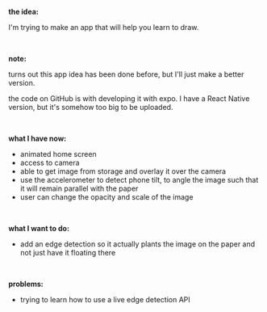 **the idea:** 

I'm trying to make an app that will help you learn to draw. 

<br>

**note:** 

turns out this app idea has been done before, but I'll just make a better version.

the code on GitHub is with developing it with expo. I have a React Native version, but it's somehow too big to be uploaded.

<br>

**what I have now:**

- animated home screen
- access to camera
- able to get image from storage and overlay it over the camera
- use the accelerometer to detect phone tilt, to angle the image such that it will remain parallel with the paper
- user can change the opacity and scale of the image 

<br>

**what I want to do:**

- add an edge detection so it actually plants the image on the paper and not just have it floating there

<br>

**problems:**

- trying to learn how to use a live edge detection API 

<br>